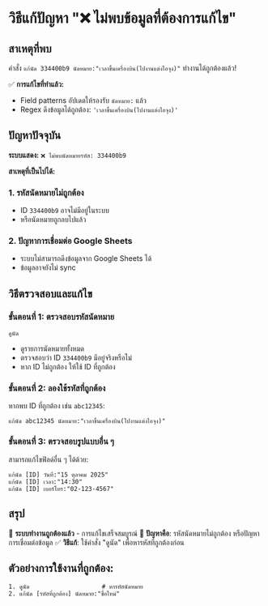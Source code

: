 # วิธีแก้ปัญหา "❌ ไม่พบข้อมูลที่ต้องการแก้ไข"

## สาเหตุที่พบ

คำสั่ง `แก้นัด 334400b9 นัดหมาย:"เวลาขึ้นเครื่องบิน(ไปงานแต่งไอจุง)"` ทำงานได้ถูกต้องแล้ว!

✅ **การแก้ไขที่ทำแล้ว:**
- Field patterns อัปเดตให้รองรับ `นัดหมาย:` แล้ว
- Regex ดึงข้อมูลได้ถูกต้อง: `'เวลาขึ้นเครื่องบิน(ไปงานแต่งไอจุง)'`

## ปัญหาปัจจุบัน

**ระบบแสดง:** `❌ ไม่พบนัดหมายรหัส: 334400b9`

**สาเหตุที่เป็นไปได้:**

### 1. รหัสนัดหมายไม่ถูกต้อง
- ID `334400b9` อาจไม่มีอยู่ในระบบ
- หรือนัดหมายถูกลบไปแล้ว

### 2. ปัญหาการเชื่อมต่อ Google Sheets
- ระบบไม่สามารถดึงข้อมูลจาก Google Sheets ได้
- ข้อมูลอาจยังไม่ sync

## วิธีตรวจสอบและแก้ไข

### ขั้นตอนที่ 1: ตรวจสอบรหัสนัดหมาย
```
ดูนัด
```
- ดูรายการนัดหมายทั้งหมด
- ตรวจสอบว่า ID `334400b9` มีอยู่จริงหรือไม่
- หาก ID ไม่ถูกต้อง ให้ใช้ ID ที่ถูกต้อง

### ขั้นตอนที่ 2: ลองใช้รหัสที่ถูกต้อง
หากพบ ID ที่ถูกต้อง เช่น `abc12345`:
```
แก้นัด abc12345 นัดหมาย:"เวลาขึ้นเครื่องบิน(ไปงานแต่งไอจุง)"
```

### ขั้นตอนที่ 3: ตรวจสอบรูปแบบอื่น ๆ
สามารถแก้ไขฟิลด์อื่น ๆ ได้ด้วย:
```
แก้นัด [ID] วันที่:"15 ตุลาคม 2025"
แก้นัด [ID] เวลา:"14:30"
แก้นัด [ID] เบอร์โทร:"02-123-4567"
```

## สรุป

🎯 **ระบบทำงานถูกต้องแล้ว** - การแก้ไขเสร็จสมบูรณ์
📝 **ปัญหาคือ**: รหัสนัดหมายไม่ถูกต้อง หรือปัญหาการเชื่อมต่อข้อมูล
✅ **วิธีแก้**: ใช้คำสั่ง "ดูนัด" เพื่อหารหัสที่ถูกต้องก่อน

## ตัวอย่างการใช้งานที่ถูกต้อง:

```
1. ดูนัด                    # หารหัสนัดหมาย
2. แก้นัด [รหัสที่ถูกต้อง] นัดหมาย:"ชื่อใหม่"
```